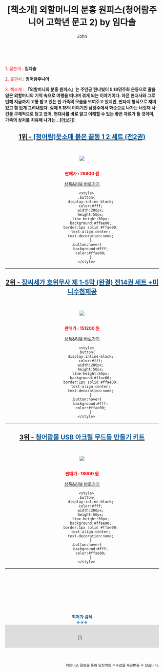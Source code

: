 ﻿---
layout: post
title:  "[책소개] 외할머니의 분홍 원피스(청어람주니어 고학년 문고 2) by 임다솔"
author: John
categories: [ 도서 ]
tags: [  ]
image: https://search1.kakaocdn.net/thumb/R120x174.q85/?fname=http%3A%2F%2Ft1.daumcdn.net%2Flbook%2Fimage%2F1412305%3Ftimestamp%3D20221025123958 
description: "[책소개] 외할머니의 분홍 원피스(청어람주니어 고학년 문고 2) by 임다솔"
toc: true
toc_sticky: true
---

<br>
<p>
<font color='#ff0000'>1. 글쓴이 : </font><b>임다솔</b>
<p>
<font color='#ff0000'>2. 출판사 : </font><b>청어람주니어</b>
<p>
<font color='#ff0000'>3. 책소개 : </font><b>『외할머니의 분홍 원피스』는 주인공 한나빛이 5.18민주화 운동으로 딸을 잃은 외할머니의 기억 속으로 여행을 떠나며 겪게 되는 이야기이다. 아픈 현대사와 그로 인해 지금까지 고통 받고 있는 한 가족의 모습을 보여주고 있지만, 판타지 형식으로 재미있고 힘 있게 그려내었다. 실제 5.18의 이야기인 남광주에서 화순으로 나가는 너릿재 사건을 구체적으로 담고 있어, 현대사를 바로 알고 이해할 수 있는 좋은 자료가 될 것이며, 가족의 상처를 치유해 나가는...<a href="https://link.coupang.com/re/AFFSDP?lptag=AF7307611&pageKey=6624492820&itemId=15075464385&vendorItemId=82297692480&traceid=V0-153-df3e41763a95c43d&requestid=20230306065017711564341" target="_blank">[더보기]</a></b>
<p>
    
<center><h2><a href="https://link.coupang.com/re/AFFSDP?lptag=AF7307611&pageKey=6624492820&itemId=15075464385&vendorItemId=82297692480&traceid=V0-153-df3e41763a95c43d&requestid=20230306065017711564341" target="_blank"><b>1위 - <font color='#01579B'>[청어람]옷소매 붉은 끝동 1 2 세트 (전2권)</font></b></a></h2><br>

<a href="https://link.coupang.com/re/AFFSDP?lptag=AF7307611&pageKey=6624492820&itemId=15075464385&vendorItemId=82297692480&traceid=V0-153-df3e41763a95c43d&requestid=20230306065017711564341" target="_blank"><img src="https://static.coupangcdn.com/image/retail-product-api/A00077021/102672005/114566927/main/9791104924378_L.jpg"></a><br><br>

<b><font color='#ff0000'>판매가 : 28800 원</font></b><br>

<a href="https://link.coupang.com/re/AFFSDP?lptag=AF7307611&pageKey=6624492820&itemId=15075464385&vendorItemId=82297692480&traceid=V0-153-df3e41763a95c43d&requestid=20230306065017711564341" target="_blank" class="button">상품&리뷰 바로가기</a><p>

        <style>
        .button{
            display:inline-block;
            color:#fff;
            width:200px;
            height:50px;
            line-height:50px;
            background:#ffae00;
            border:1px solid #ffae00;
            text-align:center;
            text-decoration:none;
            }
        .button:hover{
            background:#fff;
            color:#ffae00;
            }
        </style>

<hr>

<center><h2><a href="https://link.coupang.com/re/AFFSDP?lptag=AF7307611&pageKey=5399017021&itemId=8072346134&vendorItemId=75360732319&traceid=V0-153-d58a24b8bc54cfc6&requestid=20230306065017711564341" target="_blank"><b>2위 - <font color='#01579B'>장씨세가 호위무사 제 1-5막 (완결) 전14권 세트 +미니수첩제공</font></b></a></h2><br>

<a href="https://link.coupang.com/re/AFFSDP?lptag=AF7307611&pageKey=5399017021&itemId=8072346134&vendorItemId=75360732319&traceid=V0-153-d58a24b8bc54cfc6&requestid=20230306065017711564341" target="_blank"><img src="https://static.coupangcdn.com/image/vendor_inventory/8777/23b3510c237fe864060f55dacca15df334f0fc8d7cf51c732e60a79918af.png"></a><br><br>

<b><font color='#ff0000'>판매가 : 151200 원</font></b><br>

<a href="https://link.coupang.com/re/AFFSDP?lptag=AF7307611&pageKey=5399017021&itemId=8072346134&vendorItemId=75360732319&traceid=V0-153-d58a24b8bc54cfc6&requestid=20230306065017711564341" target="_blank" class="button">상품&리뷰 바로가기</a><p>

        <style>
        .button{
            display:inline-block;
            color:#fff;
            width:200px;
            height:50px;
            line-height:50px;
            background:#ffae00;
            border:1px solid #ffae00;
            text-align:center;
            text-decoration:none;
            }
        .button:hover{
            background:#fff;
            color:#ffae00;
            }
        </style>

<hr>

<center><h2><a href="https://link.coupang.com/re/AFFSDP?lptag=AF7307611&pageKey=6585879735&itemId=14840122145&vendorItemId=77848109486&traceid=V0-153-70055f8c1735c039&requestid=20230306065017711564341" target="_blank"><b>3위 - <font color='#01579B'>청어람몰 USB 아크릴 무드등 만들기 키트</font></b></a></h2><br>

<a href="https://link.coupang.com/re/AFFSDP?lptag=AF7307611&pageKey=6585879735&itemId=14840122145&vendorItemId=77848109486&traceid=V0-153-70055f8c1735c039&requestid=20230306065017711564341" target="_blank"><img src="https://static.coupangcdn.com/image/vendor_inventory/d002/0662c36d84ac219d05af1066135edf3c7a7ecc91bdf2f928d1f079a60b10.jpg"></a><br><br>

<b><font color='#ff0000'>판매가 : 18000 원</font></b><br>

<a href="https://link.coupang.com/re/AFFSDP?lptag=AF7307611&pageKey=6585879735&itemId=14840122145&vendorItemId=77848109486&traceid=V0-153-70055f8c1735c039&requestid=20230306065017711564341" target="_blank" class="button">상품&리뷰 바로가기</a><p>

        <style>
        .button{
            display:inline-block;
            color:#fff;
            width:200px;
            height:50px;
            line-height:50px;
            background:#ffae00;
            border:1px solid #ffae00;
            text-align:center;
            text-decoration:none;
            }
        .button:hover{
            background:#fff;
            color:#ffae00;
            }
        </style>

<hr>

<br><br><br><br><br><br><br>
<center><b><font color='#01579B' size='medium'>최저가 검색<br>
↓↓↓</font></b></center>
<center><iframe src="https://coupa.ng/b1Tbjx" width="100%" height="75" frameborder="0" scrolling="no" referrerpolicy="unsafe-url"></iframe></center>
<br><br>
<p>
<small>
    <div align="right">파트너스 활동을 통해 일정액의 수수료를 제공받을 수 있습니다.</div>
</small>
</p>
